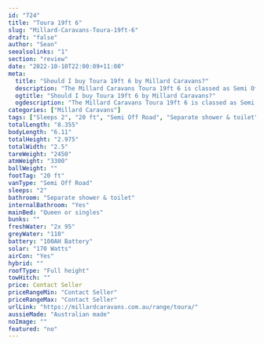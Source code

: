 ```yaml
---
id: "724"
title: "Toura 19ft 6"
slug: "Millard-Caravans-Toura-19ft-6"
draft: "false"
author: "Sean"
seealsolinks: "1"
section: "review"
date: "2022-10-10T22:00:09+11:00"
meta:
  title: "Should I buy Toura 19ft 6 by Millard Caravans?"
  description: "The Millard Caravans Toura 19ft 6 is classed as Semi Off Road, and sleeps 2 people. It is Australian made and comes in at 20 ft. It generally has Separate shower & toilet."
  ogtitle: "Should I buy Toura 19ft 6 by Millard Caravans?"
  ogdescription: "The Millard Caravans Toura 19ft 6 is classed as Semi Off Road, and sleeps 2 people. It is Australian made and comes in at 20 ft. It generally has Separate shower & toilet."
categories: ["Millard Caravans"]
tags: ["Sleeps 2", "20 ft", "Semi Off Road", "Separate shower & toilet", "Full height", "Price Unknown", "Australian made"]
totalLength: "8.355"
bodyLength: "6.11"
totalHeight: "2.975"
totalWidth: "2.5"
tareWeight: "2450"
atmWeight: "3300"
ballWeight: ""
footTag: "20 ft"
vanType: "Semi Off Road"
sleeps: "2"
bathroom: "Separate shower & toilet"
internalBathroom: "Yes"
mainBed: "Queen or singles"
bunks: ""
freshWater: "2x 95"
greyWater: "110"
battery: "100AH Battery"
solar: "170 Watts"
airCon: "Yes"
hybrid: ""
roofType: "Full height"
towHitch: ""
price: Contact Seller
priceRangeMin: "Contact Seller"
priceRangeMax: "Contact Seller"
urlLink: "https://millardcaravans.com.au/range/toura/"
aussieMade: "Australian made"
noImage: ""
featured: "no"
---
```

